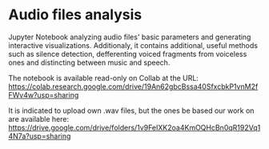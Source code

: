 # Audio files analysis

Jupyter Notebook analyzing audio files' basic parameters and generating interactive visualizations. Additionaly, it contains additional, useful methods such as silence detection, defferenting voiced fragments from voiceless ones and distincting between music and speech. 

The notebook is available read-only on Collab at the URL: https://colab.research.google.com/drive/19An62gbcBssa40SfxcbkP1vnM2fFWv4w?usp=sharing

It is indicated to upload own .wav files, but the ones be based our work on are available here: https://drive.google.com/drive/folders/1v9FeIXK2oa4KmOQHcBn0qR192Vq14N7a?usp=sharing
